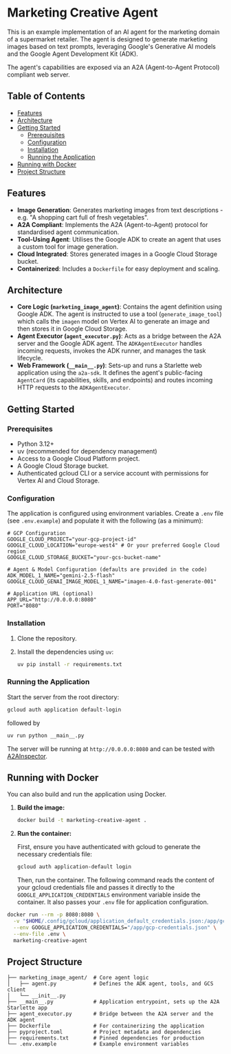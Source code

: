 # Marketing Creative Agent

This is an example implementation of an AI agent for the marketing domain of a supermarket retailer.  The agent is designed to generate marketing images based on text prompts, leveraging Google's Generative AI models and the Google Agent Development Kit (ADK).

The agent's capabilities are exposed via an A2A (Agent-to-Agent Protocol) compliant web server.

## Table of Contents

- [Features](#features)
- [Architecture](#architecture)
- [Getting Started](#getting-started)
  - [Prerequisites](#prerequisites)
  - [Configuration](#configuration)
  - [Installation](#installation)
  - [Running the Application](#running-the-application)
- [Running with Docker](#running-with-docker)
- [Project Structure](#project-structure)

## Features

- **Image Generation**: Generates marketing images from text descriptions - e.g. "A shopping cart full of fresh vegetables".
- **A2A Compliant**: Implements the A2A (Agent-to-Agent) protocol for standardised agent communication.
- **Tool-Using Agent**: Utilises the Google ADK to create an agent that uses a custom tool for image generation.
- **Cloud Integrated**: Stores generated images in a Google Cloud Storage bucket.
- **Containerized**: Includes a `Dockerfile` for easy deployment and scaling.

## Architecture

- **Core Logic (`marketing_image_agent`)**: Contains the agent definition using Google ADK.  The agent is instructed to use a tool (`generate_image_tool`) which calls the `imagen` model on Vertex AI to generate an image and then stores it in Google Cloud Storage.
- **Agent Executor (`agent_executor.py`)**: Acts as a bridge between the A2A server and the Google ADK agent.  The `ADKAgentExecutor` handles incoming requests, invokes the ADK runner, and manages the task lifecycle.
- **Web Framework (`__main__.py`)**: Sets-up and runs a Starlette web application using the `a2a-sdk`.  It defines the agent's public-facing `AgentCard` (its capabilities, skills, and endpoints) and routes incoming HTTP requests to the `ADKAgentExecutor`.

## Getting Started

### Prerequisites

- Python 3.12+
- uv (recommended for dependency management)
- Access to a Google Cloud Platform project.
- A Google Cloud Storage bucket.
- Authenticated gcloud CLI or a service account with permissions for Vertex AI and Cloud Storage.

### Configuration

The application is configured using environment variables.  Create a `.env` file (see `.env.example`) and populate it with the following (as a minimum):

```env
# GCP Configuration
GOOGLE_CLOUD_PROJECT="your-gcp-project-id"
GOOGLE_CLOUD_LOCATION="europe-west4" # Or your preferred Google Cloud region
GOOGLE_CLOUD_STORAGE_BUCKET="your-gcs-bucket-name"

# Agent & Model Configuration (defaults are provided in the code)
ADK_MODEL_1_NAME="gemini-2.5-flash"
GOOGLE_CLOUD_GENAI_IMAGE_MODEL_1_NAME="imagen-4.0-fast-generate-001"

# Application URL (optional)
APP_URL="http://0.0.0.0:8080"
PORT="8080"
```

### Installation

1.  Clone the repository.
2.  Install the dependencies using `uv`:

    ```bash
    uv pip install -r requirements.txt
    ```

### Running the Application

Start the server from the root directory:

```bash
gcloud auth application default-login
```

followed by

```bash
uv run python __main__.py
```

The server will be running at `http://0.0.0.0:8080` and can be tested with [A2AInspector](https://github.com/a2aproject/a2a-inspector).

## Running with Docker

You can also build and run the application using Docker.

1.  **Build the image:**

    ```bash
    docker build -t marketing-creative-agent .
    ```

2.  **Run the container:**

    First, ensure you have authenticated with gcloud to generate the necessary credentials file:

    ```bash
    gcloud auth application-default login
    ```

    Then, run the container.  The following command reads the content of your gcloud credentials file and passes it directly to the `GOOGLE_APPLICATION_CREDENTIALS` environment variable inside the container.  It also passes your `.env` file for application configuration.

```bash
docker run --rm -p 8080:8080 \
  -v "$HOME/.config/gcloud/application_default_credentials.json:/app/gcp-credentials.json:ro" \
  --env GOOGLE_APPLICATION_CREDENTIALS="/app/gcp-credentials.json" \
  --env-file .env \
  marketing-creative-agent
```

## Project Structure

```
├── marketing_image_agent/  # Core agent logic
│   ├── agent.py            # Defines the ADK agent, tools, and GCS client
│   └── __init__.py
├── __main__.py             # Application entrypoint, sets up the A2A Starlette app
├── agent_executor.py       # Bridge between the A2A server and the ADK agent
├── Dockerfile              # For containerizing the application
├── pyproject.toml          # Project metadata and dependencies
├── requirements.txt        # Pinned dependencies for production
└── .env.example            # Example environment variables
```